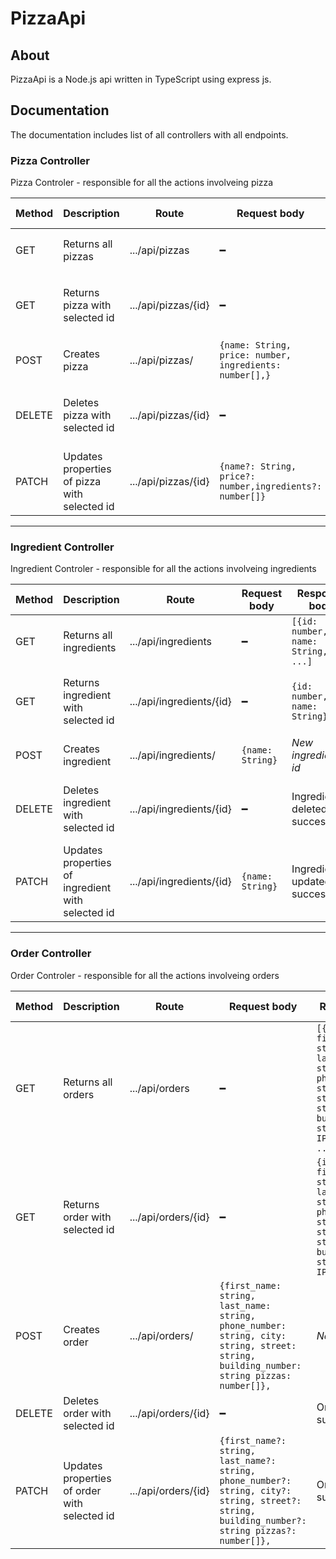 # PizzaApi
## About
PizzaApi is a Node.js api written in TypeScript using express js.
## Documentation 
The documentation includes list of all controllers with all endpoints.
### Pizza Controller
Pizza Controler - responsible for all the actions involveing pizza

|Method|Description|Route|Request body|Response body|Possible errors|
|---|---|---|---|---|---|
|GET|Returns all pizzas|.../api/pizzas|━|``` [{id: number, name: String, price: number,ingredients: String[]}, ...] ```|━|
|GET|Returns pizza with selected id|.../api/pizzas/{id}|━|``` {id: number, name: String, price: number,ingredients: String[]} ```|Not found error, Validation Error|
|POST|Creates pizza|.../api/pizzas/|``` {name: String, price: number, ingredients: number[],} ```|*New pizza's id*|Validation error|
|DELETE|Deletes pizza with selected id|.../api/pizzas/{id}|━|Pizza deleted successfully|Not found error, Validation Error|
|PATCH|Updates properties of pizza with selected id|.../api/pizzas/{id}|``` {name?: String, price?: number,ingredients?: number[]} ```|Pizza updated successfully|Not found error, Validation Error|

---

### Ingredient Controller
Ingredient Controler - responsible for all the actions involveing ingredients

|Method|Description|Route|Request body|Response body|Possible errors|
|---|---|---|---|---|---|
|GET|Returns all ingredients|.../api/ingredients|━|``` [{id: number, name: String, ...] ```|━|
|GET|Returns ingredient with selected id|.../api/ingredients/{id}|━|``` {id: number, name: String} ```|Not found error, Validation Error|
|POST|Creates ingredient|.../api/ingredients/|``` {name: String} ```|*New ingredient's id*|Validation Error
|DELETE|Deletes ingredient with selected id|.../api/ingredients/{id}|━|Ingredient deleted successfully|Not found error, Validation Error|
|PATCH|Updates properties of ingredient with selected id|.../api/ingredients/{id}|``` {name: String} ```|Ingredient updated successfully|Not found error, Validation Error|

---

### Order Controller
Order Controler - responsible for all the actions involveing orders

|Method|Description|Route|Request body|Response body|Possible errors|
|---|---|---|---|---|---|
|GET|Returns all orders|.../api/orders|━|``` [{id: number, first_name: string, last_name: string, phone_number: string, city: string, street: string, building_number: string pizzas: IPizzaDto[]}, ...] ```|━|
|GET|Returns order with selected id|.../api/orders/{id}|━|``` {id: number, first_name: string, last_name: string, phone_number: string, city: string, street: string, building_number: string pizzas: IPizzaDto[]}, ```|Not found error, Validation Error|
|POST|Creates order|.../api/orders/|``` {first_name: string, last_name: string, phone_number: string, city: string, street: string, building_number: string pizzas: number[]}, ```|*New order's id*|Validation Error|
|DELETE|Deletes order with selected id|.../api/orders/{id}|━|Order deleted successfully|Not found error|
|PATCH|Updates properties of order with selected id|.../api/orders/{id}|``` {first_name?: string, last_name?: string, phone_number?: string, city?: string, street?: string, building_number?: string pizzas?: number[]}, ```|Order updated successfully|Not found error, Validation Error|

